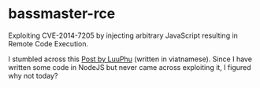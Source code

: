 # bassmaster-rce
Exploiting CVE-2014-7205 by injecting arbitrary JavaScript resulting in Remote Code Execution.

I stumbled across this [Post by LuuPhu](https://luuphu25.github.io/posts/bassmaster_nodejs_cve/) (written in viatnamese). Since I have written some code in NodeJS but never came across exploiting it, I figured why not today?
